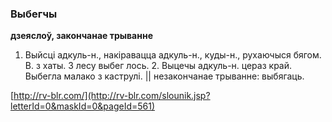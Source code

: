 ### Выбегчы
**дзеяслоў, закончанае трыванне**

1. Выйсці адкуль-н., накіравацца адкуль-н., куды-н., рухаючыся бягом. В. з хаты. З лесу выбег лось. 2. Выцечы адкуль-н. цераз край. Выбегла малако з каструлі. || незакончанае трыванне: выбягаць.

<a rel="author">[http://rv-blr.com/](http://rv-blr.com/slounik.jsp?letterId=0&maskId=0&pageId=561)</a>
